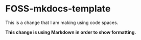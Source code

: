 # FOSS-mkdocs-template

This is a change that I am making using code spaces.

**This change is using Markdown in order to show formatting.**
